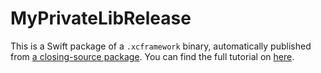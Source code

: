# MyPrivateLibRelease

This is a Swift package of a `.xcframework` binary, automatically published from [a closing-source package](https://github.com/FlickerSoul/MyPrivateLib). You can find the full tutorial on [here](https://universe.observer/posts/2025/publish-xcframework).

